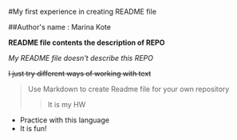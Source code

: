 #My first experience in creating README file

##Author's name : Marina Kote

**README file contents the description of REPO**

*My README file doesn't describe this REPO*

~~I just try different ways of working with text~~

>Use Markdown to create Readme file for your own repository
>>It is my HW

+ Practice with this language
+ It is fun!
  
